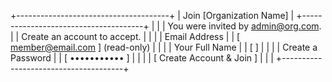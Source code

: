 +--------------------------------------+
|      Join [Organization Name]        |
+--------------------------------------+
|                                      |
|  You were invited by admin@org.com.  |
|  Create an account to accept.        |
|                                      |
|  Email Address                       |
|  [ member@email.com ] (read-only)    |
|                                      |
|  Your Full Name                      |
|  [                             ]     |
|                                      |
|  Create a Password                   |
|  [ •••••••••••                   ]   |
|                                      |
|  [     Create Account & Join     ]   |
|                                      |
+--------------------------------------+